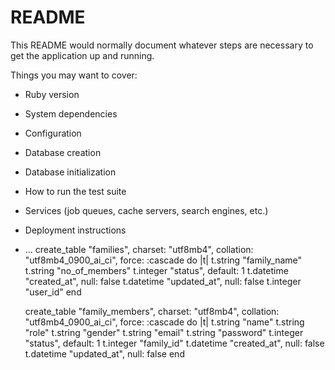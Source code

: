 # README

This README would normally document whatever steps are necessary to get the
application up and running.

Things you may want to cover:

* Ruby version

* System dependencies

* Configuration

* Database creation

* Database initialization

* How to run the test suite

* Services (job queues, cache servers, search engines, etc.)

* Deployment instructions

* ...
create_table "families", charset: "utf8mb4", collation: "utf8mb4_0900_ai_ci", force: :cascade do |t|
    t.string "family_name"
    t.string "no_of_members"
    t.integer "status", default: 1
    t.datetime "created_at", null: false
    t.datetime "updated_at", null: false
    t.integer "user_id"
  end

  create_table "family_members", charset: "utf8mb4", collation: "utf8mb4_0900_ai_ci", force: :cascade do |t|
    t.string "name"
    t.string "role"
    t.string "gender"
    t.string "email"
    t.string "password"
    t.integer "status", default: 1
    t.integer "family_id"
    t.datetime "created_at", null: false
    t.datetime "updated_at", null: false
  end
